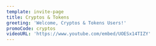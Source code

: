 ```yaml
---
template: invite-page
title: Cryptos & Tokens
greeting: 'Welcome, Cryptos & Tokens Users!'
promoCode: cryptos
videoURL: 'https://www.youtube.com/embed/UOESx14TIZY'
---
```


